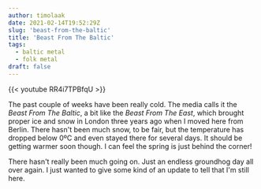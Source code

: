 ```yaml
---
author: timolaak
date: 2021-02-14T19:52:29Z
slug: 'beast-from-the-baltic'
title: 'Beast From The Baltic'
tags:
  - baltic metal
  - folk metal
draft: false
---
```


{{< youtube RR4i7TPBfqU >}}

The past couple of weeks have been really cold. The media calls it the _Beast From The Baltic_, a bit like the _Beast From The East_, which brought proper ice and snow in London three years ago when I moved here from Berlin. There hasn't been much snow, to be fair, but the temperature has dropped below 0ºC and even stayed there for several days. It should be getting warmer soon though. I can feel the spring is just behind the corner!

There hasn't really been much going on. Just an endless groundhog day all over again. I just wanted to give some kind of an update to tell that I'm still here.
